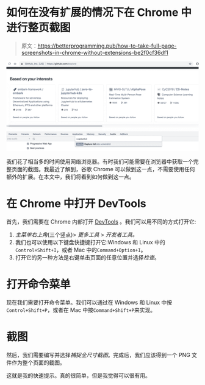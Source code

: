 # 如何在没有扩展的情况下在 Chrome 中进行整页截图

> 原文：<https://betterprogramming.pub/how-to-take-full-page-screenshots-in-chrome-without-extensions-be2f0cf36df1>

![](img/e9467f6077ab9cc03a2ad9b772feaaf8.png)

我们花了相当多的时间使用网络浏览器。有时我们可能需要在浏览器中获取一个完整页面的截图。我最近了解到，谷歌 Chrome 可以做到这一点，不需要使用任何额外的扩展。在本文中，我们将看到如何做到这一点。

# 在 Chrome 中打开 DevTools

首先，我们需要在 Chrome 内部打开 [DevTools](https://developers.google.com/web/tools/chrome-devtools/) 。我们可以用不同的方式打开它:

1.  *主菜单右上角*(三个竖点)> *更多工具* > *开发者工具。*
2.  我们也可以使用以下键盘快捷键打开它:Windows 和 Linux 中的`Control+Shift+I`，或者 Mac 中的`Command+Option+I`。
3.  打开它的另一种方法是右键单击页面的任意位置并选择*检查*。

# 打开命令菜单

现在我们需要打开命令菜单。我们可以通过在 Windows 和 Linux 中按`Control+Shift+P`，或者在 Mac 中按`Command+Shift+P`来实现。

# 截图

然后，我们需要编写并选择*捕捉全尺寸截图*。完成后，我们应该得到一个 PNG 文件作为整个页面的截图。

这就是我的快速提示。真的很简单，但是我觉得可以很有用。